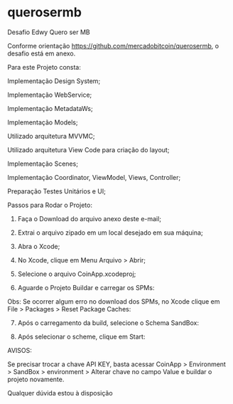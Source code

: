 # querosermb
Desafio Edwy Quero ser MB

Conforme orientação https://github.com/mercadobitcoin/querosermb, o desafio está em anexo. 

Para este Projeto consta:

Implementação Design System;

Implementação WebService;

Implementação MetadataWs;

Implementação Models;

Utilizado arquitetura MVVMC;

Utilizado arquitetura View Code para criação do layout;

Implementação Scenes;

Implementação Coordinator, ViewModel, Views, Controller;

Preparação Testes Unitários e UI;

Passos para Rodar o Projeto:

1) Faça o Download do arquivo anexo deste e-mail;

2) Extrai o arquivo zipado em um local desejado em sua máquina;

3) Abra o Xcode;

4) No Xcode, clique em Menu Arquivo > Abrir;

5) Selecione o arquivo CoinApp.xcodeproj;

6) Aguarde o Projeto Buildar e carregar os SPMs:

Obs: Se ocorrer algum erro no download dos SPMs, no Xcode clique em File > Packages > Reset Package Caches:

7) Após o carregamento da build, selecione o Schema SandBox:

8) Após selecionar o scheme, clique em Start:

AVISOS:

Se precisar trocar a chave API KEY, basta acessar CoinApp > Environment > SandBox > environment > Alterar chave no campo Value e buildar o projeto novamente.

Qualquer dúvida estou à disposição
